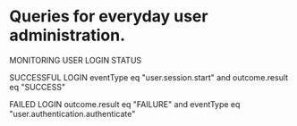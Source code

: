 # Queries for everyday user administration.

MONITORING USER LOGIN STATUS

SUCCESSFUL LOGIN
eventType eq "user.session.start" and outcome.result eq "SUCCESS"

FAILED LOGIN
outcome.result eq "FAILURE" and eventType eq "user.authentication.authenticate"

